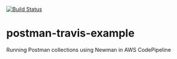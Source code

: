 [![Build Status](https://travis-ci.org/upgundecha/postman-travis-example.svg?branch=master)](https://travis-ci.org/upgundecha/postman-travis-example)

# postman-travis-example
Running Postman collections using Newman in AWS CodePipeline
